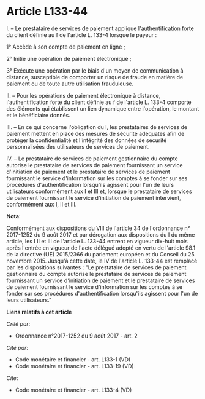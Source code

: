 # Article L133-44

I. – Le prestataire de services de paiement applique l'authentification forte du client définie au f de l'article L. 133-4
lorsque le payeur :

1° Accède à son compte de paiement en ligne ;

2° Initie une opération de paiement électronique ;

3° Exécute une opération par le biais d'un moyen de communication à distance, susceptible de comporter un risque de fraude en
matière de paiement ou de toute autre utilisation frauduleuse.

II. – Pour les opérations de paiement électronique à distance, l'authentification forte du client définie au f de l'article
L. 133-4 comporte des éléments qui établissent un lien dynamique entre l'opération, le montant et le bénéficiaire donnés.

III. – En ce qui concerne l'obligation du I, les prestataires de services de paiement mettent en place des mesures de
sécurité adéquates afin de protéger la confidentialité et l'intégrité des données de sécurité personnalisées des utilisateurs
de services de paiement.

IV. – Le prestataire de services de paiement gestionnaire du compte autorise le prestataire de services de paiement
fournissant un service d'initiation de paiement et le prestataire de services de paiement fournissant le service
d'information sur les comptes à se fonder sur ses procédures d'authentification lorsqu'ils agissent pour l'un de leurs
utilisateurs conformément aux I et III et, lorsque le prestataire de services de paiement fournissant le service d'initiation
de paiement intervient, conformément aux I, II et III.

**Nota:**

Conformément aux dispositions du VIII de l'article 34 de l'ordonnance n° 2017-1252 du 9 août 2017 et par dérogation aux
dispositions du I du même article, les I II et III de l'article L. 133-44 entrent en vigueur dix-huit mois après l'entrée en
vigueur de l'acte délégué adopté en vertu de l'article 98.1 de la directive (UE) 2015/2366 du parlement européen et du
Conseil du 25 novembre 2015. Jusqu'à cette date, le IV de l'article L. 133-44 est remplacé par les dispositions suivantes :
"Le prestataire de services de paiement gestionnaire du compte autorise le prestataire de services de paiement fournissant un
service d'initiation de paiement et le prestataire de services de paiement fournissant le service d'information sur les
comptes à se fonder sur ses procédures d'authentification lorsqu'ils agissent pour l'un de leurs utilisateurs."

**Liens relatifs à cet article**

_Créé par_:

  - Ordonnance n°2017-1252 du 9 août 2017 - art. 2

_Cité par_:

  - Code monétaire et financier - art. L133-1 (VD)
  - Code monétaire et financier - art. L133-19 (VD)

_Cite_:

  - Code monétaire et financier - art. L133-4 (VD)
